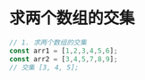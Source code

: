 # 求两个数组的交集

```js
// 1. 求两个数组的交集
const arr1 = [1,2,3,4,5,6];
const arr2 = [3,4,5,7,8,9];
// 交集 [3, 4, 5];
```

